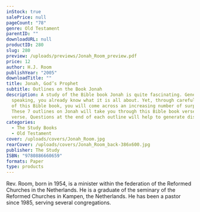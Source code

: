 ```yaml
---
inStock: true
salePrice: null
pageCount: "78"
genre: Old Testament
parentID: ""
downloadURL: null
productID: 280
slug: 280
preview: /uploads/previews/Jonah_Room_preview.pdf
price: 12
author: H.J. Room
publishYear: "2005"
downloadTitle: ""
title: Jonah, God’s Prophet
subtitle: Outlines on the Book Jonah
description: A study of the Bible book Jonah is quite fascinating. Generally
  speaking, you already know what it is all about. Yet, through careful reading
  of this Bible book, you will come across an increasing number of surprises.
  These 7 outlines on Jonah will take you through this Bible book verse by
  verse. Questions at the end of each outline will help to generate discussion.
categories:
  - The Study Books
  - Old Testament
cover: /uploads/covers/Jonah_Room.jpg
rearCover: /uploads/covers/Jonah_Room_back-386x600.jpg
publisher: The Study
ISBN: "9780886660659"
formats: Paper
type: products
---
```

Rev. Room, born in 1954, is a minister within the federation of the Reformed Churches in the Netherlands. He is a graduate of the seminary of the Reformed Churches in Kampen, the Netherlands. He has been a pastor since 1985, serving several congregations.